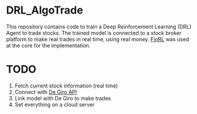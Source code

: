# DRL_AlgoTrade
This repository contains code to train a Deep Reinforcement Learning (DRL) Agent to trade stocks. The trained model is connected to a stock broker platform to make real trades in real time, using real money. 
[FinRL](https://github.com/AI4Finance-Foundation/FinRL) was used at the core for the implementation. 


# TODO
1. Fetch current stock information (real time)
2. Connect with [De Giro API](https://pypi.org/project/degiroapi/)
3. Link model with De Giro to make trades
4. Set everything on a cloud server

